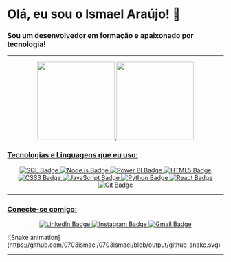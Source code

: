 # Olá, eu sou o Ismael Araújo! 👋

### Sou um desenvolvedor em formação e apaixonado por tecnologia!

---

<p align="center"> 
  <a href="https://github.com/0703ismael">
  <img height="180em" src="https://github-readme-stats.vercel.app/api?username=0703ismael&show_icons=true&theme=dracula&include_all_commits=true&count_private=true"/>
  <img height="180em" src="https://github-readme-stats.vercel.app/api/top-langs/?username=0703ismael&layout=compact&langs_count=7&theme=dracula"/>
</p>

### Tecnologias e Linguagens que eu uso:

<p align="center">
  <img src="https://img.shields.io/badge/SQL-07405E?style=for-the-badge&logo=mysql&logoColor=white" alt="SQL Badge">
  <img src="https://img.shields.io/badge/Node.js-43853D?style=for-the-badge&logo=node.js&logoColor=white" alt="Node.js Badge">
  <img src="https://img.shields.io/badge/Power%20BI-F2C811?style=for-the-badge&logo=Power-BI&logoColor=black" alt="Power BI Badge">
  <img src="https://img.shields.io/badge/HTML5-E34F26?style=for-the-badge&logo=html5&logoColor=white" alt="HTML5 Badge">
  <img src="https://img.shields.io/badge/CSS3-1572B6?style=for-the-badge&logo=css3&logoColor=white" alt="CSS3 Badge">
  <img src="https://img.shields.io/badge/JavaScript-F7DF1E?style=for-the-badge&logo=javascript&logoColor=black" alt="JavaScript Badge">
  <img src="https://img.shields.io/badge/Python-3776AB?style=for-the-badge&logo=python&logoColor=white" alt="Python Badge">
  <img src="https://img.shields.io/badge/React-20232A?style=for-the-badge&logo=react&logoColor=61DAFB" alt="React Badge">
  <img src="https://img.shields.io/badge/Git-F05032?style=for-the-badge&logo=git&logoColor=white" alt="Git Badge">
</p>

---

### Conecte-se comigo:

<p align="center">
  <a href="http://linkedin.com/in/ismael-ara%C3%BAjo-71961122a" target="_blank">
    <img src="https://img.shields.io/badge/-LinkedIn-%230077B5?style=for-the-badge&logo=linkedin&logoColor=white" target="_blank" alt="LinkedIn Badge">
  </a>
  <a href="https://www.instagram.com/ismael.araujo__/" target="_blank">
    <img src="https://img.shields.io/badge/-Instagram-%23E4405F?style=for-the-badge&logo=instagram&logoColor=white" target="_blank" alt="Instagram Badge">
  </a>
  <a href = "ismaelaraujo0703@gmail.com">
    <img src="https://img.shields.io/badge/-Gmail-%23333?style=for-the-badge&logo=gmail&logoColor=white" target="_blank" alt="Gmail Badge">
  </a>
</p>
![Snake animation](https://github.com/0703ismael/0703ismael/blob/output/github-snake.svg)

---

<!--
**0703ismael/0703ismael** is a ✨ _special_ ✨ repository because its `README.md` (this file) appears on your GitHub profile.

Here are some ideas to get you started:

- 🔭 I’m currently working on ...
- 🌱 I’m currently learning ...
- 👯 I’m looking to collaborate on ...
- 🤔 I’m looking for help with ...
- 💬 Ask me about ...
- 📫 How to reach me: ...
- 😄 Pronouns: ...
- ⚡ Fun fact: ...
-->
